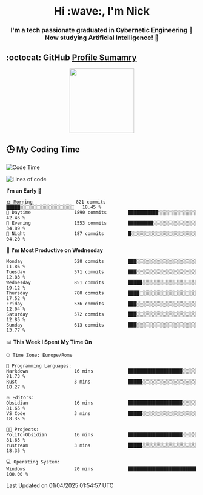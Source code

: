 <h1 align="center">Hi :wave:, I'm Nick</h1>

<h3 align="center">I'm a tech passionate graduated in Cybernetic Engineering 🤖<br>
Now studying Artificial Intelligence! 🧠</h3>


## :octocat: GitHub <a href="https://github.com/vn7n24fzkq/github-profile-summary-cards">Profile Sumamry</a>

<p align="center">
   <img style="height:170px;display:inline-block"  src="http://github-profile-summary-cards.vercel.app/api/cards/profile-details?username=CodeClimberNT&theme=github_dark" />
<!--    <img style="height:170px;display:inline-block"  src="http://github-profile-summary-cards.vercel.app/api/cards/repos-per-language?username=CodeClimberNT&theme=github_dark&exclude=" /> -->
</p>

 ## :clock3: My Coding Time 
 
<!--START_SECTION:waka-->
![Code Time](http://img.shields.io/badge/Code%20Time-499%20hrs%2046%20mins-blue)

![Lines of code](https://img.shields.io/badge/From%20Hello%20World%20I%27ve%20Written-4.9%20million%20lines%20of%20code-blue)

**I'm an Early 🐤** 

```text
🌞 Morning                821 commits         █████░░░░░░░░░░░░░░░░░░░░   18.45 % 
🌆 Daytime                1890 commits        ███████████░░░░░░░░░░░░░░   42.46 % 
🌃 Evening                1553 commits        █████████░░░░░░░░░░░░░░░░   34.89 % 
🌙 Night                  187 commits         █░░░░░░░░░░░░░░░░░░░░░░░░   04.20 % 
```
📅 **I'm Most Productive on Wednesday** 

```text
Monday                   528 commits         ███░░░░░░░░░░░░░░░░░░░░░░   11.86 % 
Tuesday                  571 commits         ███░░░░░░░░░░░░░░░░░░░░░░   12.83 % 
Wednesday                851 commits         █████░░░░░░░░░░░░░░░░░░░░   19.12 % 
Thursday                 780 commits         ████░░░░░░░░░░░░░░░░░░░░░   17.52 % 
Friday                   536 commits         ███░░░░░░░░░░░░░░░░░░░░░░   12.04 % 
Saturday                 572 commits         ███░░░░░░░░░░░░░░░░░░░░░░   12.85 % 
Sunday                   613 commits         ███░░░░░░░░░░░░░░░░░░░░░░   13.77 % 
```


📊 **This Week I Spent My Time On** 

```text
🕑︎ Time Zone: Europe/Rome

💬 Programming Languages: 
Markdown                 16 mins             ████████████████████░░░░░   81.73 % 
Rust                     3 mins              █████░░░░░░░░░░░░░░░░░░░░   18.27 % 

🔥 Editors: 
Obsidian                 16 mins             ████████████████████░░░░░   81.65 % 
VS Code                  3 mins              █████░░░░░░░░░░░░░░░░░░░░   18.35 % 

🐱‍💻 Projects: 
PoliTo-Obsidian          16 mins             ████████████████████░░░░░   81.65 % 
rustream                 3 mins              █████░░░░░░░░░░░░░░░░░░░░   18.35 % 

💻 Operating System: 
Windows                  20 mins             █████████████████████████   100.00 % 
```


 Last Updated on 01/04/2025 01:54:57 UTC
<!--END_SECTION:waka-->

